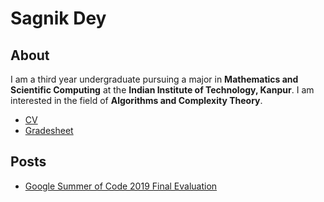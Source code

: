# Sagnik Dey
## About
I am a third year undergraduate pursuing a major in **Mathematics and Scientific Computing** at the **Indian Institute of Technology, Kanpur**. I am interested in the field of **Algorithms and Complexity Theory**.
* [CV](Latest%20Resume.pdf)
* [Gradesheet](Latest%20Gradesheet%20Scan.pdf)

## Posts
* [Google Summer of Code 2019 Final Evaluation](GSoC)
